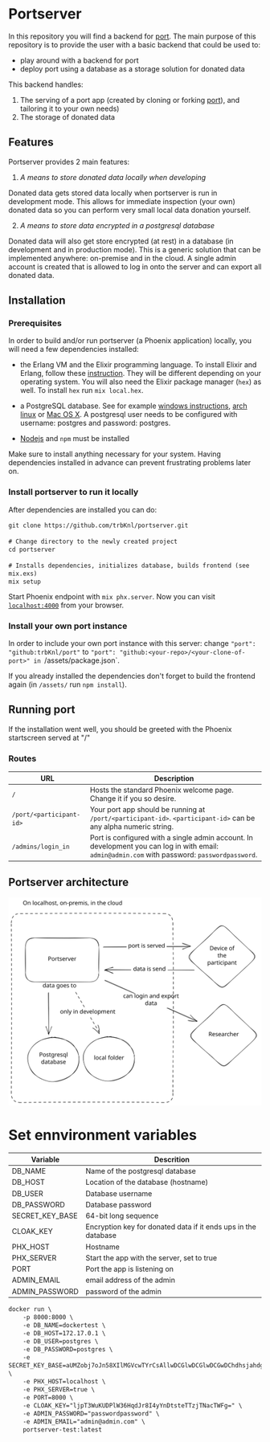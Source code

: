 # Portserver

In this repository you will find a backend for [port](https://github.com/eyra/port).
The main purpose of this repository is to provide the user with a basic backend that could be used to:

* play around with a backend for port
* deploy port using a database as a storage solution for donated data

This backend handles:

1. The serving of a port app (created by cloning or forking [port](https://github.com/eyra/port)), and tailoring it to your own needs)
2. The storage of donated data

## Features

Portserver provides 2 main features:

1. *A means to store donated data locally when developing* 

Donated data gets stored data locally when portserver is run in development mode. This allows for immediate inspection (your own) donated data so you can perform very small local data donation yourself.

2. *A means to store data encrypted in a postgresql database* 

Donated data will also get store encrypted (at rest) in a database (in development and in production mode). This is a generic solution that can be implemented anywhere: on-premise and in the cloud. A single admin account is created that is allowed to log in onto the server and can export all donated data.

## Installation

### Prerequisites

In order to build and/or run portserver (a Phoenix application) locally, you will need a few dependencies installed:

* the Erlang VM and the Elixir programming language. To install Elixir and Erlang, follow these [instruction](https://elixir-lang.org/install.html). They will be different depending on your operating system. You will also need the Elixir package manager (`hex`) as well. To install `hex` run `mix local.hex`.

* a PostgreSQL database. See for example [windows instructions](https://www.postgresql.org/download/windows/), [arch linux](https://wiki.archlinux.org/title/PostgreSQL) or [Mac OS X](https://wiki.postgresql.org/wiki/Homebrew). A postgresql user needs to be configured with username: postgres and password: postgres.

* [Nodejs](https://nodejs.org/en) and `npm` must be installed 

Make sure to install anything necessary for your system. Having dependencies installed in advance can prevent frustrating problems later on.

### Install portserver to run it locally

After dependencies are installed you can do:

```
git clone https://github.com/trbKnl/portserver.git

# Change directory to the newly created project 
cd portserver  

# Installs dependencies, initializes database, builds frontend (see mix.exs)
mix setup      
```

Start Phoenix endpoint with `mix phx.server`. 
Now you can visit [`localhost:4000`](http://localhost:4000) from your browser.

### Install your own port instance

In order to include your own port instance with this server: 
change `"port": "github:trbKnl/port"` to `"port": "github:<your-repo>/<your-clone-of-port>" in `/assets/package.json`.

If you already installed the dependencies don't forget to build the frontend again (in `/assets/` run `npm install`).

## Running port

If the installation went well, you should be greeted with the Phoenix startscreen served at "/"

### Routes


| URL | Description |
| --- | ----------- |
| `/` | Hosts the standard Phoenix welcome page. Change it if you so desire. |
| `/port/<participant-id>` | Your port app should be running at `/port/<participant-id>`. `<participant-id>` can be any alpha numeric string. |
| `/admins/login_in` | Port is configured with a single admin account. In development you can log in with email: `admin@admin.com` with password: `passwordpassword`. |

## Portserver architecture

<img width="600px" title="Portserver architecture" src="/resources/portserver_arch.svg">

# Set ennvironment variables

| Variable | Descrition |
|---|---|
| DB_NAME | Name of the postgresql database |
| DB_HOST | Location of the database (hostname) |
| DB_USER | Database username |
| DB_PASSWORD | Database password |
| SECRET_KEY_BASE | 64-bit long sequence |
| CLOAK_KEY | Encryption key for donated data if it ends ups in the database |
| PHX_HOST | Hostname |
| PHX_SERVER | Start the app with the server, set to true |
| PORT | Port the app is listening on |
| ADMIN_EMAIL | email address of the admin |
| ADMIN_PASSWORD | password of the admin |

```
docker run \
    -p 8000:8000 \
    -e DB_NAME=dockertest \
    -e DB_HOST=172.17.0.1 \
    -e DB_USER=postgres \
    -e DB_PASSWORD=postgres \
    -e SECRET_KEY_BASE=aUMZobj7oJn58XIlMGVcwTYrCsAllwDCGlwDCGlwDCGwDChdhsjahdghaggdgdGt7MoQYJtJbA= \
    -e PHX_HOST=localhost \
    -e PHX_SERVER=true \
    -e PORT=8000 \
    -e CLOAK_KEY="ljpT3WuKUDPlW36HqdJr8I4yYnDtsteTTzjTNacTWFg=" \
    -e ADMIN_PASSWORD="passwordpassword" \
    -e ADMIN_EMAIL="admin@admin.com" \
    portserver-test:latest
```
